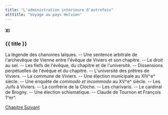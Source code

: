 ```yaml
---
title: "L'administration intérieure d'autrefois"
alttitle: "Voyage au pays Helvien"
---
```


#### XI

### {{ title }}

<div id="tltr">

La légende des chanoines laïques. -- Une sentence arbitrale de l'archevêque de
Vienne entre l'évêque de Viviers et son chapitre. -- Le droit au sel. -- Les
fiefs de l'évêque, du chapitre et de l'université. -- Dissensions perpétuelles
de l'évêque et du chapitre. -- L'université des prêtres de Viviers. -- La
commune de Viviers. -- Une élection municipale au XIV^e^ siècle. -- Une enquête
de _commodo et incommodo_ au XV^e^ siècle. -- Les Juifs à Viviers. -- La
confrérie de la Cloche. -- Les charivaris. -- Le cardinal de Brogny. -- Une
élection schismatique. -- Claude de Tournon et François 1^er^.

</div>

<div id="next">

[Chapitre Suivant](12.html)

</div>
